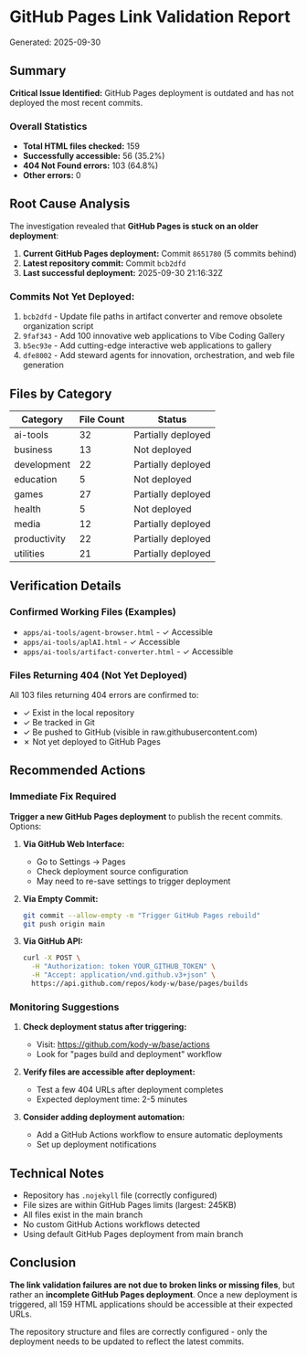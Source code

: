 # GitHub Pages Link Validation Report

Generated: 2025-09-30

## Summary

**Critical Issue Identified:** GitHub Pages deployment is outdated and has not deployed the most recent commits.

### Overall Statistics
- **Total HTML files checked:** 159
- **Successfully accessible:** 56 (35.2%)
- **404 Not Found errors:** 103 (64.8%)
- **Other errors:** 0

## Root Cause Analysis

The investigation revealed that **GitHub Pages is stuck on an older deployment**:

1. **Current GitHub Pages deployment:** Commit `8651780` (5 commits behind)
2. **Latest repository commit:** Commit `bcb2dfd`
3. **Last successful deployment:** 2025-09-30 21:16:32Z

### Commits Not Yet Deployed:
1. `bcb2dfd` - Update file paths in artifact converter and remove obsolete organization script
2. `9faf343` - Add 100 innovative web applications to Vibe Coding Gallery
3. `b5ec93e` - Add cutting-edge interactive web applications to gallery
4. `dfe8002` - Add steward agents for innovation, orchestration, and web file generation

## Files by Category

| Category | File Count | Status |
|----------|------------|--------|
| ai-tools | 32 | Partially deployed |
| business | 13 | Not deployed |
| development | 22 | Partially deployed |
| education | 5 | Not deployed |
| games | 27 | Partially deployed |
| health | 5 | Not deployed |
| media | 12 | Partially deployed |
| productivity | 22 | Partially deployed |
| utilities | 21 | Partially deployed |

## Verification Details

### Confirmed Working Files (Examples)
- `apps/ai-tools/agent-browser.html` - ✓ Accessible
- `apps/ai-tools/aplAI.html` - ✓ Accessible
- `apps/ai-tools/artifact-converter.html` - ✓ Accessible

### Files Returning 404 (Not Yet Deployed)
All 103 files returning 404 errors are confirmed to:
- ✓ Exist in the local repository
- ✓ Be tracked in Git
- ✓ Be pushed to GitHub (visible in raw.githubusercontent.com)
- ✗ Not yet deployed to GitHub Pages

## Recommended Actions

### Immediate Fix Required
**Trigger a new GitHub Pages deployment** to publish the recent commits. Options:

1. **Via GitHub Web Interface:**
   - Go to Settings → Pages
   - Check deployment source configuration
   - May need to re-save settings to trigger deployment

2. **Via Empty Commit:**
   ```bash
   git commit --allow-empty -m "Trigger GitHub Pages rebuild"
   git push origin main
   ```

3. **Via GitHub API:**
   ```bash
   curl -X POST \
     -H "Authorization: token YOUR_GITHUB_TOKEN" \
     -H "Accept: application/vnd.github.v3+json" \
     https://api.github.com/repos/kody-w/base/pages/builds
   ```

### Monitoring Suggestions

1. **Check deployment status after triggering:**
   - Visit: https://github.com/kody-w/base/actions
   - Look for "pages build and deployment" workflow

2. **Verify files are accessible after deployment:**
   - Test a few 404 URLs after deployment completes
   - Expected deployment time: 2-5 minutes

3. **Consider adding deployment automation:**
   - Add a GitHub Actions workflow to ensure automatic deployments
   - Set up deployment notifications

## Technical Notes

- Repository has `.nojekyll` file (correctly configured)
- File sizes are within GitHub Pages limits (largest: 245KB)
- All files exist in the main branch
- No custom GitHub Actions workflows detected
- Using default GitHub Pages deployment from main branch

## Conclusion

**The link validation failures are not due to broken links or missing files**, but rather an **incomplete GitHub Pages deployment**. Once a new deployment is triggered, all 159 HTML applications should be accessible at their expected URLs.

The repository structure and files are correctly configured - only the deployment needs to be updated to reflect the latest commits.
